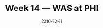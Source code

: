 ---
layout: game
title: Week 14 — WAS at PHI
season: 2016
game_id: 2016_14_WAS_PHI
week: 14
date: 2016-12-11
home_team: PHI
away_team: WAS
final_home: 22
final_away: 27
pbp_url: /assets/data/pbp/2016/2016_14_WAS_PHI.csv.gz
---